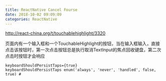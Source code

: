 ```yaml
---
title: ReactNative Cancel Fourse
date: 2018-10-02 09:09:09
categories: ReactNative
---
```

http://react-china.org/t/touchablehighlight/3320

页面内有一个输入框和一个TouchableHighlight的按钮，当在输入框输入，直接点击该按钮时，第一次点击按钮总是执行取消TextInput的焦点回收键盘，第二次点击时按钮才会响应

```
keyboardShouldPersistTaps={true}
keyboardShouldPersistTaps enum('always', 'never', 'handled', false, true) #
```



